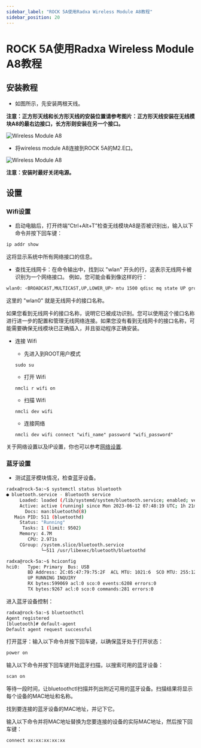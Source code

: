 ```yaml
---
sidebar_label: "ROCK 5A使用Radxa Wireless Module A8教程"
sidebar_position: 20
---
```


# ROCK 5A使用Radxa Wireless Module A8教程

## 安装教程

- 如图所示，先安装两根天线。

**注意：正方形天线和长方形天线的安装位置请参考图片：正方形天线安装在无线模块A8的最右边接口，长方形则安装在另一个接口。**

![Wireless Module A8](/img/accessories/wireless-a8-1.webp)

- 将wireless module A8连接到ROCK 5A的M2.E口。

![Wireless Module A8](/img/accessories/wireless-a8-2.webp)

**注意：安装时最好关闭电源。**

## 设置

### Wifi设置

- 启动电脑后，打开终端“Ctrl+Alt+T”检查无线模块A8是否被识别出，输入以下命令并按下回车键：

```bash
ip addr show
```

这将显示系统中所有网络接口的信息。

- 查找无线网卡：在命令输出中，找到以 "wlan" 开头的行，这表示无线网卡被识别为一个网络接口。
  例如，您可能会看到像这样的行：

```bash
wlan0: <BROADCAST,MULTICAST,UP,LOWER_UP> mtu 1500 qdisc mq state UP group default qlen 1000
```

这里的 "wlan0" 就是无线网卡的接口名称。

如果您看到无线网卡的接口名称，说明它已被成功识别。您可以使用这个接口名称进行进一步的配置和管理无线网络连接。如果您没有看到无线网卡的接口名称，可能需要确保无线模块已正确插入，并且驱动程序正确安装。

- 连接 Wifi

  - 先进入到ROOT用户模式

  ```
  sudo su
  ```

  - 打开 Wifi

  ```
  nmcli r wifi on
  ```

  - 扫描 Wifi

  ```
  nmcli dev wifi
  ```

  - 连接网络

  ```
  nmcli dev wifi connect "wifi_name" password "wifi_password"
  ```

关于网络设置以及IP设置，你也可以参考[网络设置](https://docs.radxa.com/radxa-os/config/network.md).

### 蓝牙设置

- 测试蓝牙模块情况，检查蓝牙设备。

```bash
radxa@rock-5a:~$ systemctl status bluetooth
● bluetooth.service - Bluetooth service
     Loaded: loaded (/lib/systemd/system/bluetooth.service; enabled; vendor preset: enabled)
     Active: active (running) since Mon 2023-06-12 07:48:19 UTC; 1h 21min ago
       Docs: man:bluetoothd(8)
   Main PID: 511 (bluetoothd)
     Status: "Running"
      Tasks: 1 (limit: 9502)
     Memory: 4.7M
        CPU: 2.971s
     CGroup: /system.slice/bluetooth.service
             └─511 /usr/libexec/bluetooth/bluetoothd

radxa@rock-5a:~$ hciconfig
hci0:   Type: Primary  Bus: USB
        BD Address: 2C:05:47:79:75:2F  ACL MTU: 1021:6  SCO MTU: 255:12
        UP RUNNING INQUIRY
        RX bytes:599069 acl:0 sco:0 events:6208 errors:0
        TX bytes:9267 acl:0 sco:0 commands:281 errors:0
```

进入蓝牙设备控制：

```bash
radxa@rock-5a:~$ bluetoothctl
Agent registered
[bluetooth]# default-agent
Default agent request successful
```

打开蓝牙：输入以下命令并按下回车键，以确保蓝牙处于打开状态：

```bash
power on
```

输入以下命令并按下回车键开始蓝牙扫描，以搜索可用的蓝牙设备：

```bash
scan on
```

等待一段时间，让bluetoothctl扫描并列出附近可用的蓝牙设备。扫描结果将显示每个设备的MAC地址和名称。

找到要连接的蓝牙设备的MAC地址，并记下它。

输入以下命令并将MAC地址替换为您要连接的设备的实际MAC地址，然后按下回车键：

```bash
connect xx:xx:xx:xx:xx
```
